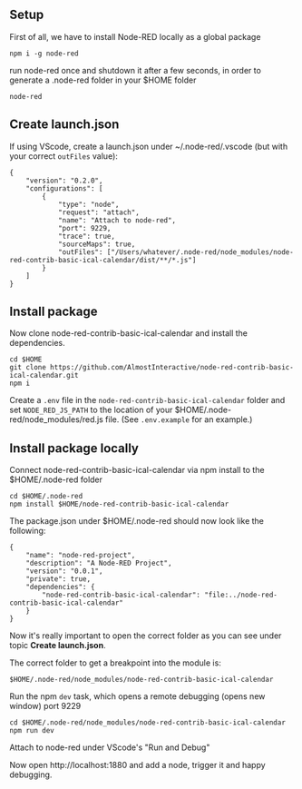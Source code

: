 
## Setup
First of all, we have to install Node-RED locally as a global package

```npm i -g node-red```

run node-red once and shutdown it after a few seconds, in order to generate a .node-red folder in your $HOME folder

```node-red```

## Create launch.json
If using VScode, create a launch.json under ~/.node-red/.vscode (but with your correct `outFiles` value):

```
{
    "version": "0.2.0",
    "configurations": [
        {
            "type": "node",
            "request": "attach",
            "name": "Attach to node-red",
            "port": 9229,
            "trace": true,
            "sourceMaps": true,
            "outFiles": ["/Users/whatever/.node-red/node_modules/node-red-contrib-basic-ical-calendar/dist/**/*.js"]
        }
    ]
}
```

## Install package

Now clone node-red-contrib-basic-ical-calendar and install the dependencies.

```
cd $HOME
git clone https://github.com/AlmostInteractive/node-red-contrib-basic-ical-calendar.git
npm i
```

Create a `.env` file in the `node-red-contrib-basic-ical-calendar` folder and set `NODE_RED_JS_PATH` to the location of your $HOME/.node-red/node_modules/red.js file.  (See `.env.example` for an example.)

## Install package locally

Connect node-red-contrib-basic-ical-calendar via npm install to the $HOME/.node-red folder

```
cd $HOME/.node-red
npm install $HOME/node-red-contrib-basic-ical-calendar
```

The package.json under $HOME/.node-red should now look like the following:

```
{
    "name": "node-red-project",
    "description": "A Node-RED Project",
    "version": "0.0.1",
    "private": true,
    "dependencies": {
        "node-red-contrib-basic-ical-calendar": "file:../node-red-contrib-basic-ical-calendar"
    }
}
```

Now it's really important to open the correct folder as you can see under topic **Create launch.json**.

The correct folder to get a breakpoint into the module is:

`$HOME/.node-red/node_modules/node-red-contrib-basic-ical-calendar`

Run the npm `dev` task, which opens a remote debugging
(opens new window) port 9229

```
cd $HOME/.node-red/node_modules/node-red-contrib-basic-ical-calendar
npm run dev
```

Attach to node-red under VScode's "Run and Debug"

Now open http://localhost:1880 and add a node, trigger it and happy debugging.
